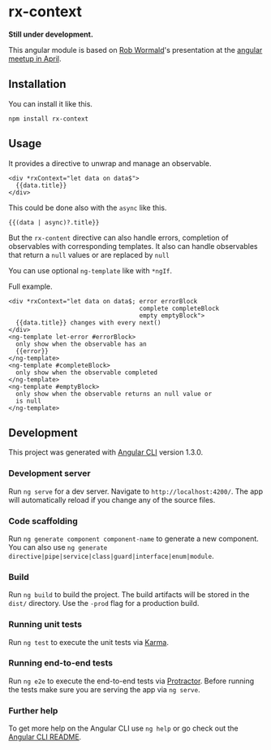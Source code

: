 # rx-context

**Still under development.**

This angular module is based on [Rob Wormald](https://twitter.com/robwormald)'s presentation at the [angular meetup in April](https://youtu.be/bH73HCxjDH0?t=38m39s).

## Installation

You can install it like this.

```
npm install rx-context
```

## Usage 

It provides a directive to unwrap and manage an observable.

```
<div *rxContext="let data on data$">
  {{data.title}}
</div>
``` 

This could be done also with the `async` like this.

``` 
{{(data | async)?.title}}
```

But the `rx-content` directive can also handle errors, completion of observables with corresponding
templates. It also can handle observables that return a `null` values or are replaced by `null`
 
You can use optional `ng-template` like with `*ngIf`.

Full example.

```
<div *rxContext="let data on data$; error errorBlock 
                                    complete completeBlock 
                                    empty emptyBlock">
  {{data.title}} changes with every next()
</div>
<ng-template let-error #errorBlock>
  only show when the observable has an 
  {{error}}
</ng-template>
<ng-template #completeBlock>
  only show when the observable completed
</ng-template>
<ng-template #emptyBlock>
  only show when the observable returns an null value or
  is null
</ng-template>
```


## Development

This project was generated with [Angular CLI](https://github.com/angular/angular-cli) version 1.3.0.

### Development server

Run `ng serve` for a dev server. Navigate to `http://localhost:4200/`. The app will automatically reload if you change any of the source files.

### Code scaffolding

Run `ng generate component component-name` to generate a new component. You can also use `ng generate directive|pipe|service|class|guard|interface|enum|module`.

### Build

Run `ng build` to build the project. The build artifacts will be stored in the `dist/` directory. Use the `-prod` flag for a production build.

### Running unit tests

Run `ng test` to execute the unit tests via [Karma](https://karma-runner.github.io).

### Running end-to-end tests

Run `ng e2e` to execute the end-to-end tests via [Protractor](http://www.protractortest.org/).
Before running the tests make sure you are serving the app via `ng serve`.

### Further help

To get more help on the Angular CLI use `ng help` or go check out the [Angular CLI README](https://github.com/angular/angular-cli/blob/master/README.md).
